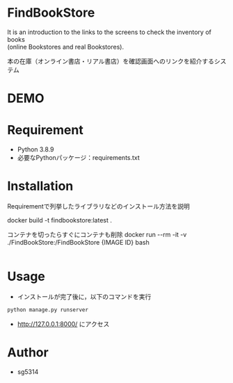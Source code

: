 # FindBookStore
 
It is an introduction to the links to the screens to check the inventory of books </br>
(online Bookstores and real Bookstores).

本の在庫（オンライン書店・リアル書店）を確認画面へのリンクを紹介するシステム

# DEMO

 
# Requirement

- Python 3.8.9
- 必要なPythonパッケージ：requirements.txt
  
 
# Installation
 
Requirementで列挙したライブラリなどのインストール方法を説明

docker build -t findbookstore:latest .

コンテナを切ったらすぐにコンテナも削除
docker run --rm -it -v ./FindBookStore:/FindBookStore {IMAGE ID} bash
 
```bash

```
 
# Usage

 
* インストールが完了後に，以下のコマンドを実行

```bash
python manage.py runserver
```
* <http://127.0.0.1:8000/> にアクセス
 
# Author

* sg5314
